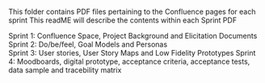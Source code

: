 This folder contains PDF files pertaining to the Confluence pages for each sprint
This readME will describe the contents within each Sprint PDF

Sprint 1: Confluence Space, Project Background and Elicitation Documents  
Sprint 2: Do/be/feel, Goal Models and Personas  
Sprint 3: User stories, User Story Maps and Low Fidelity Prototypes
Sprint 4: Moodboards, digital prototype, acceptance criteria, acceptance tests, data sample and tracebility matrix
